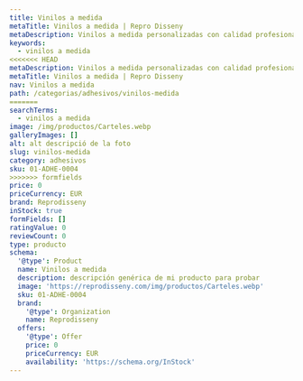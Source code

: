 ```yaml
---
title: Vinilos a medida
metaTitle: Vinilos a medida | Repro Disseny
metaDescription: Vinilos a medida personalizadas con calidad profesional en Cataluña.
keywords:
  - vinilos a medida
<<<<<<< HEAD
metaDescription: Vinilos a medida personalizadas con calidad profesional en Cataluña.
metaTitle: Vinilos a medida | Repro Disseny
nav: Vinilos a medida
path: /categorias/adhesivos/vinilos-medida
=======
searchTerms:
  - vinilos a medida
image: /img/productos/Carteles.webp
galleryImages: []
alt: alt descripció de la foto
slug: vinilos-medida
category: adhesivos
sku: 01-ADHE-0004
>>>>>>> formfields
price: 0
priceCurrency: EUR
brand: Reprodisseny
inStock: true
formFields: []
ratingValue: 0
reviewCount: 0
type: producto
schema:
  '@type': Product
  name: Vinilos a medida
  description: descripción genérica de mi producto para probar
  image: 'https://reprodisseny.com/img/productos/Carteles.webp'
  sku: 01-ADHE-0004
  brand:
    '@type': Organization
    name: Reprodisseny
  offers:
    '@type': Offer
    price: 0
    priceCurrency: EUR
    availability: 'https://schema.org/InStock'
---
```


